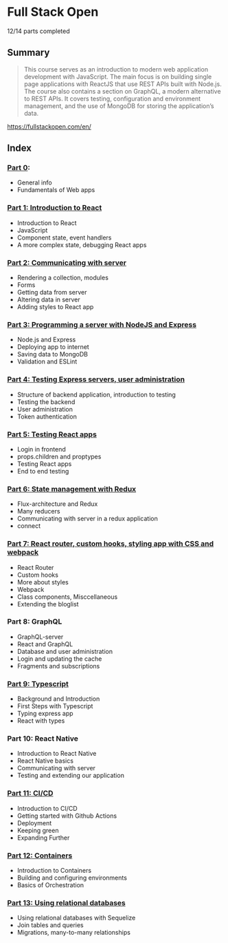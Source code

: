 # Full Stack Open

12/14 parts completed

## Summary

> This course serves as an introduction to modern web application development with JavaScript. The main focus is on building single page applications with ReactJS that use REST APIs built with Node.js. The course also contains a section on GraphQL, a modern alternative to REST APIs. It covers testing, configuration and environment management, and the use of MongoDB for storing the application’s data.

https://fullstackopen.com/en/

## Index

### [Part 0](https://github.com/nevenaturkovic/fso_part0):

- General info
- Fundamentals of Web apps

### [Part 1: Introduction to React](https://github.com/nevenaturkovic/fso_part1)

- Introduction to React
- JavaScript
- Component state, event handlers
- A more complex state, debugging React apps

### [Part 2: Communicating with server](https://github.com/nevenaturkovic/fso_part2)

- Rendering a collection, modules
- Forms
- Getting data from server
- Altering data in server
- Adding styles to React app

### [Part 3: Programming a server with NodeJS and Express](https://github.com/nevenaturkovic/fso_part3)

- Node.js and Express
- Deploying app to internet
- Saving data to MongoDB
- Validation and ESLint

### [Part 4: Testing Express servers, user administration](https://github.com/nevenaturkovic/fso_part4)

- Structure of backend application, introduction to testing
- Testing the backend
- User administration
- Token authentication

### [Part 5: Testing React apps](https://github.com/nevenaturkovic/fso_part5)

- Login in frontend
- props.children and proptypes
- Testing React apps
- End to end testing

### [Part 6: State management with Redux](https://github.com/nevenaturkovic/fso_part6)

- Flux-architecture and Redux
- Many reducers
- Communicating with server in a redux application
- connect

### [Part 7: React router, custom hooks, styling app with CSS and webpack](https://github.com/nevenaturkovic/fso_part7)

- React Router
- Custom hooks
- More about styles
- Webpack
- Class components, Misccellaneous
- Extending the bloglist

### Part 8: GraphQL

- GraphQL-server
- React and GraphQL
- Database and user administration
- Login and updating the cache
- Fragments and subscriptions

### [Part 9: Typescript](https://github.com/nevenaturkovic/fso_part9)

- Background and Introduction
- First Steps with Typescript
- Typing express app
- React with types

### Part 10: React Native

- Introduction to React Native
- React Native basics
- Communicating with server
- Testing and extending our application

### [Part 11: CI/CD](https://github.com/nevenaturkovic/fso_cicd)

- Introduction to CI/CD
- Getting started with Github Actions
- Deployment
- Keeping green
- Expanding Further

### [Part 12: Containers](https://github.com/nevenaturkovic/fso_part12)

- Introduction to Containers
- Building and configuring environments
- Basics of Orchestration

### [Part 13: Using relational databases](https://github.com/nevenaturkovic/fso_part13)

- Using relational databases with Sequelize
- Join tables and queries
- Migrations, many-to-many relationships

